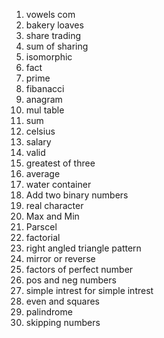 1. vowels com
2. bakery loaves
3. share trading
4. sum of sharing
5. isomorphic
6. fact
7. prime
8. fibanacci 
9. anagram
0. mul table
11. sum
12. celsius
13. salary
14. valid
15. greatest of three
16. average
17. water container
18. Add two binary numbers
19. real character
20. Max and Min
21. Parscel
22. factorial
23. right angled triangle pattern
24. mirror or reverse
25. factors of perfect number
26. pos and neg numbers
27. simple intrest for simple intrest
28. even and squares
29. palindrome
30. skipping numbers
